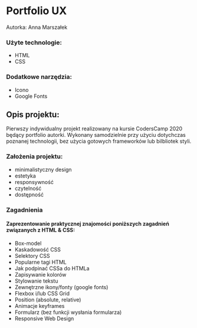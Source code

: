 # Portfolio UX

Autorka: Anna Marszałek

### Użyte technologie:

-   HTML
-   CSS

### Dodatkowe narzędzia:

-   Icono
-   Google Fonts

## Opis projektu:

Pierwszy indywidualny projekt realizowany na kursie CodersCamp 2020 będący portfolio autorki. 
Wykonany samodzielnie przy użyciu dotychczas poznanej technologii, bez użycia gotowych frameworków lub bilbliotek styli.
 
### Założenia projektu: 

-   minimalistyczny design
-   estetyka
-   responsywność
-   czytelność
-   dostępność

### Zagadnienia 

#### Zaprezentowanie praktycznej znajomości poniższych zagadnień związanych z HTML & CSS:

-   Box-model
-   Kaskadowość CSS
-   Selektory CSS
-   Popularne tagi HTML
-   Jak podpinać CSSa do HTMLa
-   Zapisywanie kolorów
-   Stylowanie tekstu
-   Zewnętrzne ikony/fonty (google fonts)
-   Flexbox i/lub CSS Grid
-   Position (absolute, relative)
-   Animacje keyframes
-   Formularz (bez funkcji wysłania formularza)
-   Responsive Web Design
